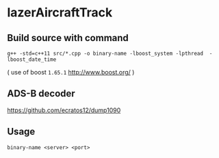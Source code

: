 # lazerAircraftTrack

## Build source with command
`g++ -std=c++11 src/*.cpp -o binary-name -lboost_system -lpthread  -lboost_date_time`

( use of boost `1.65.1` http://www.boost.org/ )

## ADS-B decoder

https://github.com/ecratos12/dump1090

## Usage

`binary-name <server> <port>`
